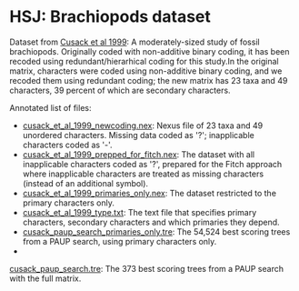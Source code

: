 # HSJ: Brachiopods dataset #

Dataset from [Cusack et al 1999](https://doi.org/10.1111/1475-4983.00098):  A moderately-sized study of fossil brachiopods.  Originally coded with non-additive binary coding, it has been recoded using redundant/hierarhical coding for this study.In the original matrix, characters were coded using non-additive binary coding, and we recoded them using redundant coding; the new matrix has 23 taxa and 49 characters, 39 percent of which are secondary characters.


Annotated list of files:
+ [cusack_et_al_1999_newcoding.nex](cusack_et_al_1999_newcoding.nex): Nexus file of 23 taxa and 49 unordered characters.  Missing data coded as '?'; inapplicable characters coded as '-'.
+ [cusack_et_al_1999_prepped_for_fitch.nex](cusack_et_al_1999_prepped_for_fitch.nex):  The dataset with all inapplicable characters coded as '?', prepared for the Fitch approach where inapplicable characters are treated as missing characters (instead of an additional symbol).
+ [cusack_et_al_1999_primaries_only.nex](cusack_et_al_1999_primaries_only.nex):  The dataset restricted to the primary characters only.
+ [cusack_et_al_1999_type.txt](cusack_et_al_1999_type.txt):  The text file that specifies primary characters, secondary characters and which primaries they depend.
+ [cusack_paup_search_primaries_only.tre](cusack_paup_search_primaries_only.tre): The 54,524 best scoring trees from a PAUP search, using primary characters only.
+
[cusack_paup_search.tre](cusack_paup_search.tre): The 373 best scoring trees from a PAUP search with the full matrix.
